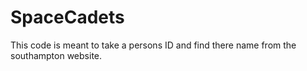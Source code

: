 # SpaceCadets
This code is meant to take a persons ID and find there name from the southampton website.
